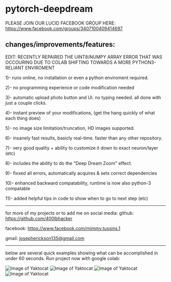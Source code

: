 # pytorch-deepdream

PLEASE JOIN OUR LUCID FACEBOOK GROUP HERE: https://www.facebook.com/groups/3407100409414697


changes/improvements/features:
-----------------------------------------------

EDIT: RECENTLY REPAIRED THE UINT8/NUMPY ARRAY ERROR THAT WAS OCCOURING DUE TO COLAB SHIFTING TOWARDS A MORE PYTHON3-RELIANT ENVIROMENT

1)- runs online, no installation or even a python enviroment required.

2)- no programming experience or code modification needed

3)- automatic upload photo button and UI. no typing needed. all done with just a couple clicks.

4)- instant preview of your modifications, (get the hang quickly of what each thing does)

5)- no image size limitation/truncation, HD images supported. 

6)- insanely fast results, basicly real-time. faster than any other repository.

7)- very good quality + ability to customize it down to exact neuron/layer (etc)

8)- includes the ability to do the "Deep Dream Zoom" effect. 

9)- fixxed all errors, automatically acquires & sets correct dependencies

10)- enhanced backward compatability, runtime is now also python-3 compatable  

11)- added helpful tips in code to show when to go to next step (etc)

-----------------------------------------------

for more of my projects or to add me on social media:
github:		https://github.com/400lbhacker 

facebook:	https://www.facebook.com/mimmy.tussins.1

gmail:		josepherickson135@gmail.com

---------------------------------------------

below are several quick examples showing what can be accomplished in under 60 seconds.
Run project now with google colab:


![Image of Yaktocat](https://github.com/400lbhacker/pytorch-deepdream/blob/master/neuron-new5b%5D.jpg)
![Image of Yaktocat](https://github.com/400lbhacker/pytorch-deepdream/blob/master/download%20(9).jpg)
![Image of Yaktocat](https://github.com/400lbhacker/pytorch-deepdream/blob/master/download%20(46).jpg)
![Image of Yaktocat](https://github.com/400lbhacker/pytorch-deepdream/blob/master/download%20(22).jpg)

